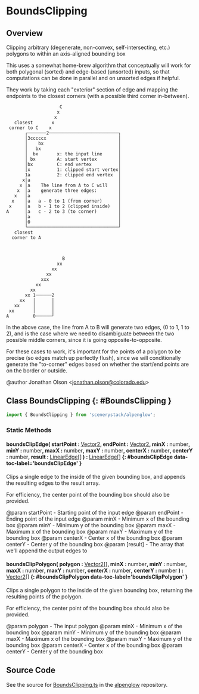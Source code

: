 # BoundsClipping

## Overview

Clipping arbitrary (degenerate, non-convex, self-intersecting, etc.) polygons to within an axis-aligned bounding box

This uses a somewhat home-brew algorithm that conceptually will work for both polygonal (sorted) and edge-based
(unsorted) inputs, so that computations can be done in parallel and on unsorted edges if helpful.

They work by taking each "exterior" section of edge and mapping the endpoints to the closest corners (with a possible
third corner in-between).

                        C
                       x
                      x
       closest       x
     corner to C    x
           ┌───────2──────────────────────────┐
           │3cccccx                           │
           │    bx                            │
           │   bx                             │
           │  bx       x: the input line      │
           │ bx        A: start vertex        │
           │bx         C: end vertex          │
           │x          1: clipped start vertex│
           1a          2: clipped end vertex  │
          x│a                                 │
         x │a    The line from A to C will    │
        x  │a    generate three edges:        │
       x   │a                                 │
      x    │a   a - 0 to 1 (from corner)      │
     x     │a   b - 1 to 2 (clipped inside)   │
    A      │a   c - 2 to 3 (to corner)        │
           │a                                 │
           │0                                 │
           └──────────────────────────────────┘
       closest
      corner to A



                         B
                       xx
                     xx
                   xx
                 xxx
               xx
             xx
           xx 1──────2
         xx   │      │
       xx     │      │
     xx       │      │
    A         0──────┘

In the above case, the line from A to B will generate two edges, (0 to 1, 1 to 2), and is the case where we need to
disambiguate between the two possible middle corners, since it is going opposite-to-opposite.

For these cases to work, it's important for the points of a polygon to be precise (so edges match up perfectly
flush), since we will conditionally generate the "to-corner" edges based on whether the start/end points are
on the border or outside.

@author Jonathan Olson &lt;jonathan.olson@colorado.edu&gt;

## Class BoundsClipping {: #BoundsClipping }


```js
import { BoundsClipping } from 'scenerystack/alpenglow';
```
### Static Methods

#### boundsClipEdge( startPoint : <span style="font-weight: 400;">[Vector2](../dot/Vector2.md)</span>, endPoint : <span style="font-weight: 400;">[Vector2](../dot/Vector2.md)</span>, minX : <span style="font-weight: 400;"><span style="color: hsla(calc(var(--md-hue) + 180deg),80%,40%,1);">number</span></span>, minY : <span style="font-weight: 400;"><span style="color: hsla(calc(var(--md-hue) + 180deg),80%,40%,1);">number</span></span>, maxX : <span style="font-weight: 400;"><span style="color: hsla(calc(var(--md-hue) + 180deg),80%,40%,1);">number</span></span>, maxY : <span style="font-weight: 400;"><span style="color: hsla(calc(var(--md-hue) + 180deg),80%,40%,1);">number</span></span>, centerX : <span style="font-weight: 400;"><span style="color: hsla(calc(var(--md-hue) + 180deg),80%,40%,1);">number</span></span>, centerY : <span style="font-weight: 400;"><span style="color: hsla(calc(var(--md-hue) + 180deg),80%,40%,1);">number</span></span>, result : <span style="font-weight: 400;">[LinearEdge](../alpenglow/LinearEdge.md)[]</span> ) : <span style="font-weight: 400;">[LinearEdge](../alpenglow/LinearEdge.md)[]</span> {: #boundsClipEdge data-toc-label='boundsClipEdge' }

Clips a single edge to the inside of the given bounding box, and appends the resulting edges to the result array.

For efficiency, the center point of the bounding box should also be provided.

@param startPoint - Starting point of the input edge
@param endPoint - Ending point of the input edge
@param minX - Minimum x of the bounding box
@param minY - Minimum y of the bounding box
@param maxX - Maximum x of the bounding box
@param maxY - Maximum y of the bounding box
@param centerX - Center x of the bounding box
@param centerY - Center y of the bounding box
@param [result] - The array that we'll append the output edges to

#### boundsClipPolygon( polygon : <span style="font-weight: 400;">[Vector2](../dot/Vector2.md)[]</span>, minX : <span style="font-weight: 400;"><span style="color: hsla(calc(var(--md-hue) + 180deg),80%,40%,1);">number</span></span>, minY : <span style="font-weight: 400;"><span style="color: hsla(calc(var(--md-hue) + 180deg),80%,40%,1);">number</span></span>, maxX : <span style="font-weight: 400;"><span style="color: hsla(calc(var(--md-hue) + 180deg),80%,40%,1);">number</span></span>, maxY : <span style="font-weight: 400;"><span style="color: hsla(calc(var(--md-hue) + 180deg),80%,40%,1);">number</span></span>, centerX : <span style="font-weight: 400;"><span style="color: hsla(calc(var(--md-hue) + 180deg),80%,40%,1);">number</span></span>, centerY : <span style="font-weight: 400;"><span style="color: hsla(calc(var(--md-hue) + 180deg),80%,40%,1);">number</span></span> ) : <span style="font-weight: 400;">[Vector2](../dot/Vector2.md)[]</span> {: #boundsClipPolygon data-toc-label='boundsClipPolygon' }

Clips a single polygon to the inside of the given bounding box, returning the resulting points of the polygon.

For efficiency, the center point of the bounding box should also be provided.

@param polygon - The input polygon
@param minX - Minimum x of the bounding box
@param minY - Minimum y of the bounding box
@param maxX - Maximum x of the bounding box
@param maxY - Maximum y of the bounding box
@param centerX - Center x of the bounding box
@param centerY - Center y of the bounding box



## Source Code

See the source for [BoundsClipping.ts](https://github.com/phetsims/alpenglow/blob/main/js/clip/BoundsClipping.ts) in the [alpenglow](https://github.com/phetsims/alpenglow) repository.
